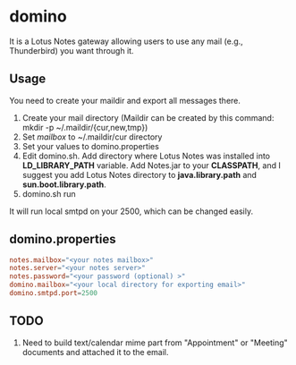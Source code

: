 domino
======

It is a Lotus Notes gateway allowing users to use any mail (e.g.,
Thunderbird) you want through it.


Usage
-----


You need to create your maildir and export all messages
there.

1. Create your mail directory (Maildir can be created by this
   command: mkdir -p ~/.maildir/{cur,new,tmp})
2. Set *mailbox* to ~/.maildir/cur directory
3. Set your values to domino.properties
4. Edit domino.sh. Add directory where Lotus Notes was installed into
   **LD\_LIBRARY\_PATH** variable. Add Notes.jar to your **CLASSPATH**, and I
   suggest you add Lotus Notes directory to **java.library.path** and
   **sun.boot.library.path**.
5. domino.sh run

It will run local smtpd on your 2500, which can be changed easily.


domino.properties
-----------------

```conf
notes.mailbox="<your notes mailbox>"
notes.server="<your notes server>"
notes.password="<your password (optional) >"
domino.mailbox="<your local directory for exporting email>"
domino.smtpd.port=2500
```

TODO
----

1. Need to build text/calendar mime part from "Appointment" or
   "Meeting" documents and attached it to the email.
